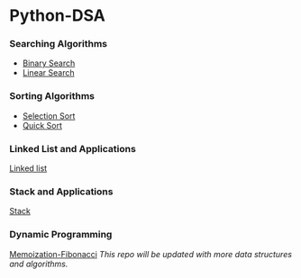 # Python-DSA

### Searching Algorithms
- [Binary Search](https://github.com/SHAIMA-HAQUE/Python-DSA/blob/main/binary_search.py)
- [Linear Search](https://github.com/SHAIMA-HAQUE/Python-DSA/blob/main/linear_search.py)

### Sorting Algorithms
- [Selection Sort](https://github.com/SHAIMA-HAQUE/Python-DSA/blob/main/selection_sort.py)
- [Quick Sort](https://github.com/SHAIMA-HAQUE/Python-DSA/blob/main/quicksort.py)

### Linked List and Applications
[Linked list](https://github.com/SHAIMA-HAQUE/Python-DSA/tree/main/linked_list)

### Stack and Applications
[Stack](https://github.com/SHAIMA-HAQUE/Python-DSA/tree/main/stack%20and%20application)

### Dynamic Programming
[Memoization-Fibonacci]()
*This repo will be updated with more data structures and algorithms.*
